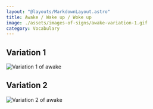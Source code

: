 ```yaml
---
layout: "@layouts/MarkdownLayout.astro"
title: Awake / Wake up / Woke up
image: ./assets/images-of-signs/awake-variation-1.gif
category: Vocabulary
---
```


## Variation 1

![Variation 1 of awake](@signs/awake-variation-1.gif)

## Variation 2

![Variation 2 of awake](@signs/awake-variation-2.gif)
